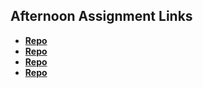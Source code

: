 ## Afternoon Assignment Links

* **[Repo](https://3rinmae.github.io/fs-journal/)**
* **[Repo](https://3rinmae.github.io/cool-site/)**
* **[Repo](https://github.com/3rinmae/<ASSIGNMENT_REPO>)**
* **[Repo](https://github.com/3rinmae/<ASSIGNMENT_REPO>)**



